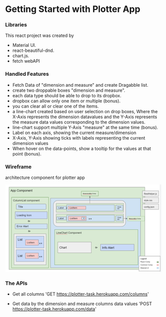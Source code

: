 # Getting Started with Plotter App

### Libraries 
This react project was created by 
- Material UI.
- react-beautiful-dnd.
- chart.js.
- fetch webAPI

### Handled Features
- Fetch Data of "dimension and measure" and create Dragabble list.
- create two droppable boxes "dimension and measure".
- each data type should be able to drop to its dropbox.
- dropbox can allow only one item or multiple (bonus).
- you can clear all or clear one of the items.
- a line-chart created based on user selection on drop boxes, Where the X-Axis represents the dimension datavalues and the Y-Axis represents the measure data values corresponding to the dimension values.
- line-chart support multiple Y-Axis "measure" at the same time (bonus).
- Label on each axis, showing the current measure/dimension
- X-Axis, Y-Axis showing ticks with labels representing the current dimension values
- When hover on the data-points, show a tooltip for the values at that point (bonus).

### Wireframe
architecture component for plotter app

![alt text](https://github.com/MaramHoraiz/plotter-application/blob/master/public/plotter-app-wireframe.png?raw=true)
### The APIs

- Get all columns 'GET https://plotter-task.herokuapp.com/columns'

- Get data by the dimension and measure columns data values 'POST https://plotter-task.herokuapp.com/data'
